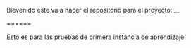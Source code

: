 Bievenido este va a hacer el repositorio
para el proyecto: __

======

Esto es para las pruebas de primera instancia de aprendizaje

